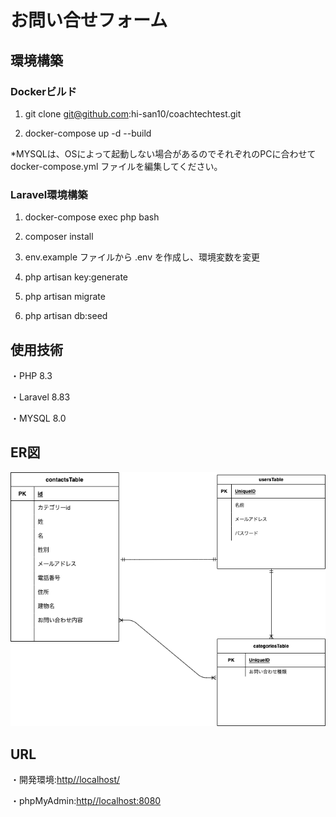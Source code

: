 # お問い合せフォーム

## 環境構築

### Dockerビルド

1. git clone git@github.com:hi-san10/coachtechtest.git

2. docker-compose up -d --build

*MYSQLは、OSによって起動しない場合があるのでそれぞれのPCに合わせて docker-compose.yml ファイルを編集してください。

### Laravel環境構築

1. docker-compose exec php bash

2. composer install

3. env.example ファイルから .env を作成し、環境変数を変更

4. php artisan key:generate

5. php artisan migrate

6. php artisan db:seed

## 使用技術

・PHP 8.3

・Laravel 8.83

・MYSQL 8.0

## ER図

![](https://github.com/hi-san10/coachtechtest/blob/main/coachtech/laravel/test/.drawio.png)

## URL

・開発環境:[http//localhost/](http//localhost/)

・phpMyAdmin:[http//localhost:8080](http/localhost:8080)
